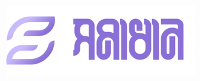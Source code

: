 
<p align="center"><img src="https://github.com/shohanurshihab/Somadhan/blob/main/Teacher_Mid/public/public/assets/images/logo.png"></p>

